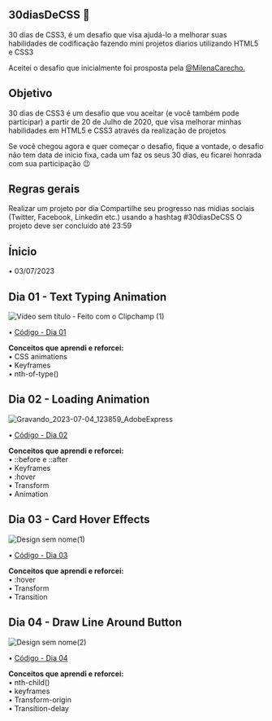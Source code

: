 ## 30diasDeCSS 🚀

30 dias de CSS3, é um desafio que visa ajudá-lo a melhorar suas habilidades de codificação fazendo mini projetos diarios utilizando HTML5 e CSS3

Aceitei o desafio que inicialmente foi prosposta pela [ @MilenaCarecho.](https://github.com/MilenaCarecho/30diasDeCSS)

## Objetivo
30 dias de CSS3 é um desafio que vou aceitar (e você também pode participar) a partir de 20 de Julho de 2020, que visa melhorar minhas habilidades em HTML5 e CSS3 através da realização de projetos

Se você chegou agora e quer começar o desafio, fique a vontade, o desafio não tem data de inicio fixa, cada um faz os seus 30 dias, eu ficarei honrada com sua participação 😉

## Regras gerais
Realizar um projeto por dia
Compartilhe seu progresso nas mídias sociais (Twitter, Facebook, Linkedin etc.) usando a hashtag #30diasDeCSS
O projeto deve ser concluído até 23:59

## Ínicio
• 03/07/2023

## Dia 01 - Text Typing Animation
![Vídeo sem título ‐ Feito com o Clipchamp (1)](https://github.com/jooysoouzaa/30-days-css/assets/126807536/12a3e574-a57f-4385-ba5f-73d69cb3c695)



• [Código - Dia 01](https://github.com/jooysoouzaa/30-days-css/tree/main/desafios/day01)

<strong>Conceitos que aprendi e reforcei:  </strong> <br> 
• CSS animations <br>
• Keyframes <br>
• nth-of-type()

## Dia 02 - Loading Animation

![Gravando_2023-07-04_123859_AdobeExpress](https://github.com/jooysoouzaa/30-days-css/assets/126807536/75ee0794-2ec6-49a6-a051-b92357deb7ad)

• [Código - Dia 02](https://github.com/jooysoouzaa/30-days-css/tree/main/desafios/day02)

<strong>Conceitos que aprendi e reforcei:  </strong> <br> 
• ::before e ::after <br>
• Keyframes <br>
• :hover <br>
• Transform <br>
• Animation

## Dia 03 - Card Hover Effects


![Design sem nome(1)](https://github.com/jooysoouzaa/30-days-css/assets/126807536/7a23c294-06ec-433c-9952-adba98307feb)


• [Código - Dia 03](https://github.com/jooysoouzaa/30-days-css/tree/main/desafios/day03)

<strong>Conceitos que aprendi e reforcei:  </strong> <br> 
• :hover <br>
• Transform <br>
• Transition

## Dia 04 - Draw Line Around Button

![Design sem nome(2)](https://github.com/jooysoouzaa/30-days-css/assets/126807536/f591ffb5-a09a-42ee-9f01-c6c83abdb647)


• [Código - Dia 04](https://github.com/jooysoouzaa/30-days-css/tree/main/desafios/day04)

<strong>Conceitos que aprendi e reforcei: </strong> <br> 
• nth-child() <br>
• keyframes <br>
• Transform-origin <br>
• Transition-delay
